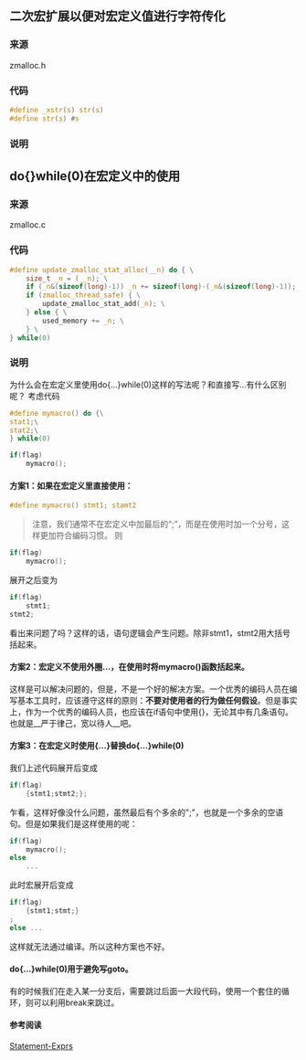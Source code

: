 ## 二次宏扩展以便对宏定义值进行字符传化
### 来源

zmalloc.h

### 代码

```c
#define _xstr(s) str(s)
#define str(s) #s
```

### 说明

## do{}while(0)在宏定义中的使用
### 来源

zmalloc.c

### 代码
```c
#define update_zmalloc_stat_alloc(__n) do { \
    size_t _n = (__n); \
    if (_n&(sizeof(long)-1)) _n += sizeof(long)-(_n&(sizeof(long)-1)); \
    if (zmalloc_thread_safe) { \
        update_zmalloc_stat_add(_n); \
    } else { \
        used_memory += _n; \
    } \
} while(0)
```
### 说明
为什么会在宏定义里使用do{...}while(0)这样的写法呢？和直接写...有什么区别呢？
考虑代码
```c
#define mymacro() do {\
stat1;\
stat2;\
} while(0)

if(flag)
    mymacro();
```
#### 方案1：如果在宏定义里直接使用：
```c
#define mymacro() stmt1; stamt2
```
>注意，我们通常不在宏定义中加最后的“;”，而是在使用时加一个分号，这样更加符合编码习惯。
则
```c
if(flag)
    mymacro();
```
展开之后变为
```c
if(flag)
    stmt1;
stmt2;
```
看出来问题了吗？这样的话，语句逻辑会产生问题。除非stmt1，stmt2用大括号括起来。

#### 方案2：宏定义不使用外圈...，在使用时将mymacro()函数括起来。
这样是可以解决问题的，但是，不是一个好的解决方案。一个优秀的编码人员在编写基本工具时，应该遵守这样的原则：__不要对使用者的行为做任何假设__。但是事实上，作为一个优秀的编码人员，也应该在if语句中使用{}，无论其中有几条语句。也就是__严于律己，宽以待人__吧。

#### 方案3：在宏定义时使用{...}替换do{...}while(0)
我们上述代码展开后变成
```c
if(flag)
    {stmt1;stmt2;};
```
乍看，这样好像没什么问题，虽然最后有个多余的";"，也就是一个多余的空语句。但是如果我们是这样使用的呢：
```c
if(flag)
    mymacro();
else
    ...
```
此时宏展开后变成
```c
if(flag)
    {stmt1;stmt;}
;
else ...
```    
这样就无法通过编译。所以这种方案也不好。

#### do{...}while(0)用于避免写goto。
有的时候我们在走入某一分支后，需要跳过后面一大段代码，使用一个套住的循环，则可以利用break来跳过。

#### 参考阅读
<a href = "http://gcc.gnu.org/onlinedocs/gcc-4.1.1/gcc/Statement-Exprs.html#Statement-Exprs">Statement-Exprs</a>
